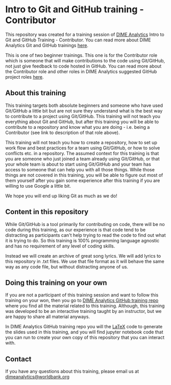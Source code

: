 # Intro to Git and GitHub training - Contributor

This repository was created for a training session of [DIME Analytics](https://www.worldbank.org/en/research/dime/data-and-analytics) Intro to Git and GitHub Training - Contributor. You can read more about DIME Analytics Git and GitHub trainings [here](https://github.com/worldbank/dime-github-trainings).

This is one of two beginner trainings. This one is for the Contributor role which is someone that will make contributions to the code using Git/GitHub, not just give feedback to code hosted in GitHub. You can read more about the Contributor role and other roles in DIME Analytics suggested GitHub project roles [here](https://github.com/worldbank/dime-github-trainings/blob/master/GitHub-resources/DIME-GitHub-Roles/DIME-GitHub-roles.md).

## About this training

This training targets both absolute beginners and someone who have used Git/GitHub a little bit but are not sure they understand what is the best way to contribute to a project using Git/GitHub. This training will not teach you everything about Git and GitHub, but after this training you will be able to contribute to a repository and know what you are doing - i.e. being a Contributor (see link to description of that role above).

This training will not teach you how to create a repository, how to set up work flow and best practices for a team using Git/GitHub, or how to solve conflicts etc. in a repository. The assumed context for this training is that you are someone who just joined a team already using Git/GitHub, or that your whole team is about to start using Git/GitHub and your team has access to someone that can help you with all those things. While those things are not covered in this training, you will be able to figure out most of them yourself after you gain some experience after this training if you are willing to use Google a little bit.

We hope you will end up liking Git as much as we do!

## Content in this repository

While Git/GitHub is a tool primarily for contributing on code, there will be no code during this training, as our experience is that code tend to be distracting as participants can't help trying to read the code to find out what it is trying to do. So this training is 100% programming language agnostic and has no requirement of any level of coding skills.

Instead we will create an archive of great song lyrics. We will add lyrics to this repository in .txt files. We use that file format as it will behave the same way as any code file, but without distracting anyone of us.

## Doing this training on your own

If you are not a participant of this training session and want to follow this training on your won, then you go to [DIME Analytics GitHub training repo](https://github.com/worldbank/dime-github-trainings) where you find all the material related to this training. Although, this training was developed to be an interactive training taught by an instructor, but we are happy to share all material anyways.

In DIME Analytics GitHub training repo you will the [LaTeX](https://github.com/worldbank/DIME-LaTeX-Templates) code to generate the slides used in this training, and you will find jupyter notebook code that you can run to create your own copy of this repository that you can interact with.

## Contact

If you have any questions about this training, please email us at dimeanalytics@worldbank.org
